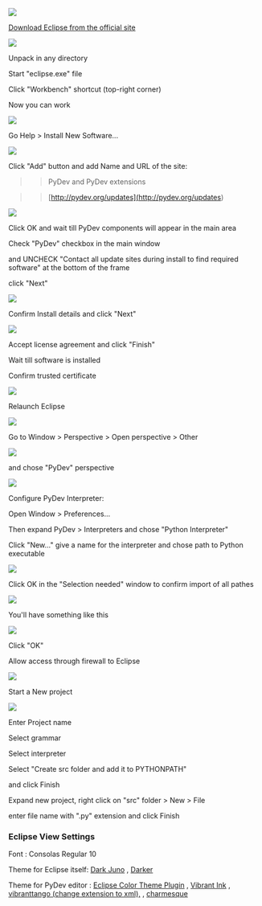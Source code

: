  ![](<https://i.imgur.com/LQhPiaJ.png>)

[Download Eclipse from the official site](<https://eclipse.org/downloads/>)

![](<https://i.imgur.com/fbhSf9U.png>)

Unpack in any directory

Start "eclipse.exe" file

Click "Workbench" shortcut (top-right corner)

Now you can work

![](<https://i.imgur.com/9dFCpCe.png>)

Go Help > Install New Software...

![](<https://i.imgur.com/Dw8kCVR.png>)

Click "Add" button and add Name and URL of the site:

>> PyDev and PyDev extensions

>> [http://pydev.org/updates](<http://pydev.org/updates>)

![](<https://i.imgur.com/k1awY9I.png>)

Click OK and wait till PyDev components will appear in the main area

Check "PyDev" checkbox in the main window

and UNCHECK "Contact all update sites during install to find required software" at the bottom of the frame

click "Next"

![](<https://i.imgur.com/poj4XC3.png>)

Confirm Install details and click "Next"

![](<https://i.imgur.com/JUKKBh0.png>)

Accept license agreement and click "Finish"

Wait till software is installed

Confirm trusted certificate

![](<https://i.imgur.com/4lznzFy.png>)

Relaunch Eclipse

![](<https://i.imgur.com/1x19m1e.png>)

Go to Window > Perspective > Open perspective > Other

![](<https://i.imgur.com/EDwRDzQ.png>)

and chose "PyDev" perspective

![](<https://i.imgur.com/j6dmblz.png>)

Configure PyDev Interpreter:

Open Window > Preferences...

Then expand PyDev > Interpreters and chose "Python Interpreter"

Click "New..." give a name for the interpreter and chose path to Python executable

![](<https://i.imgur.com/vO79CTF.png>)

Click OK in the "Selection needed" window to confirm import of all pathes

![](<https://i.imgur.com/3DvZsuX.png>)

You'll have something like this

![](<https://i.imgur.com/tw6OTkF.png>)

Click "OK"

Allow access through firewall to Eclipse

![](<https://i.imgur.com/jRt4rqF.png>)

Start a New project

![](<https://i.imgur.com/BmiNJxu.png>)

Enter Project name

Select grammar

Select interpreter

Select "Create src folder and add it to PYTHONPATH"

and click Finish

Expand new project, right click on "src" folder > New > File

enter file name with ".py" extension and click Finish


### Eclipse View Settings  ###

 Font : Consolas Regular 10

Theme for Eclipse itself: [Dark Juno](<https://github.com/rogerdudler/eclipse-ui-themes>) , [Darker](<https://github.com/jinmingjian/eclipse.themes.darker>)

Theme for PyDev editor : [Eclipse Color Theme Plugin](<https://marketplace.eclipse.org/content/eclipse-color-theme>) , [Vibrant Ink](<http://www.eclipsecolorthemes.org/?view=theme&id=23922>) , [vibranttango (change extension to xml),](<http://163.172.186.144/articles/how-to-install-eclipse-pydev/vibranttango/>) , [charmesque](<http://www.eclipsecolorthemes.org/?view=empty&action=download&theme=13616&type=xml>)

